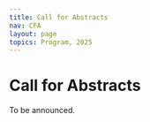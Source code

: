 ```yaml
---
title: Call for Abstracts
nav: CFA
layout: page
topics: Program, 2025
---
```


# Call for Abstracts

To be announced.